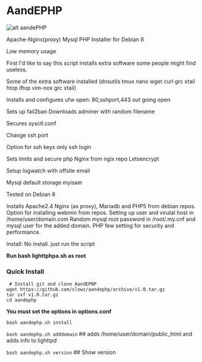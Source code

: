 AandEPHP
==========


![alt aandePHP](http://nwabytes.com/AandEPHP.png)

Apache-Nginx(proxy) Mysql PHP Installer for Debian 8

Low memory usage

First I'd like to say this script installs extra software some people might find useless.

Some of the extra software installed
(dnsutils tmux nano wget curl grc xtail htop iftop vim-nox grc xtail)

Installs and configures ufw
open: 80,sshport,443
out going open

Sets up fail2ban
Downloads adminer with random filename


Secures sysctl.conf

Change ssh port

Option for ssh keys only ssh login


Sets limits and secure php
Nginx from ngix repo
Letsencrypt


Setup logwatch with offsite email

Mysql default storage myisam

Tested on Debian 8

Installs Apache2.4 Nginx (as proxy), Mariadb and PHP5 from debian repos.
Option for installing webmin from repos.
Setting up user and virutal host in /home/user/domain.com
Random mysql root password in /root/.my.cnf and mysql user for the added domain.
PHP few setting for security and performance.


Install: No install. just run the script



**Run bash lighttphpa.sh as root**

### Quick Install

     # Install git and clone AandEPHP
    wget https://github.com/slowz/aandephp/archive/v1.0.tar.gz
    tar zxf v1.0.tar.gz
    cd aandephp

**You must set the options in options.conf**

`bash aandephp.sh install`

`bash aandephp.sh adddomain` ## adds /home/user/domain/public_html and adds info to lighttpd

`bash aandephp.sh version` ## Show version

